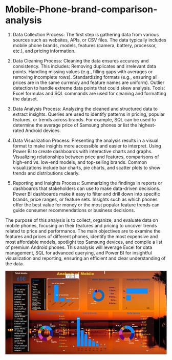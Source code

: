 # Mobile-Phone-brand-comparison-analysis
1. Data Collection
Process: The first step is gathering data from various sources such as websites, APIs, or CSV files. The data typically includes mobile phone brands, models, features (camera, battery, processor, etc.), and pricing information.

2. Data Cleaning
Process: Cleaning the data ensures accuracy and consistency.
This includes:
Removing duplicates and irrelevant data points.
Handling missing values (e.g., filling gaps with averages or removing incomplete rows).
Standardizing formats (e.g., ensuring all prices are in the same currency and feature names are uniform).
Outlier detection to handle extreme data points that could skew analysis.
Tools: Excel formulas and SQL commands are used for cleaning and formatting the dataset.

3. Data Analysis
Process: Analyzing the cleaned and structured data to extract insights.
Queries are used to identify patterns in pricing, popular features, or trends across brands.
For example, SQL can be used to determine the average price of Samsung phones or list the highest-rated Android devices.

4. Data Visualization
Process: Presenting the analysis results in a visual format to make insights more accessible and easier to interpret.
Using Power BI to create dashboards with interactive charts and graphs.
Visualizing relationships between price and features, comparisons of high-end vs. low-end models, and top-selling brands.
Common visualizations include bar charts, pie charts, and scatter plots to show trends and distributions clearly.

5. Reporting and Insights
Process: Summarizing the findings in reports or dashboards that stakeholders can use to make data-driven decisions.
Power BI dashboards make it easy to filter and drill down into specific brands, price ranges, or feature sets.
Insights such as which phones offer the best value for money or the most popular feature trends can guide consumer recommendations or business decisions.



The purpose of this analysis is to collect, organize, and evaluate data on mobile phones, focusing on their features and pricing to uncover trends related to price and performance. The main objectives are to examine the features and prices of different phones, identify the most expensive and most affordable models, spotlight top Samsung devices, and compile a list of premium Android phones. This analysis will leverage Excel for data management, SQL for advanced querying, and Power BI for insightful visualization and reporting, ensuring an efficient and clear understanding of the data.

![Alt Text](mobilephonebrand.png)

